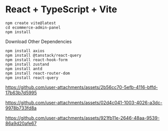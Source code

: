 # React + TypeScript + Vite

```
npm create vite@latest
cd ecommerce-admin-panel
npm install
```

Download Other Dependencies 

```
npm install axios
npm install @tanstack/react-query
npm install react-hook-form
npm install zustand
npm install antd
npm install react-router-dom
npm install react-query
```



https://github.com/user-attachments/assets/2b56cc70-5efb-4116-bffd-17b63b7d5995

https://github.com/user-attachments/assets/02d4c041-1003-4026-a3dc-9978b733fd8a

https://github.com/user-attachments/assets/921fb11e-2646-48aa-9539-86a9d20afe67


